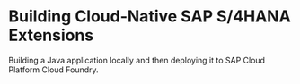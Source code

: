 # Building Cloud-Native SAP S/4HANA Extensions

Building a Java application locally and then deploying it to SAP Cloud Platform Cloud Foundry.



